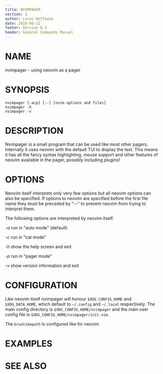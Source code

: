 ```yaml
---
title: NVIMPAGER
section: 1
author: Lucas Hoffmann
date: 2018-06-12
footer: Version 0.3
header: General Commands Manual
...
```


# NAME

nvimpager - using neovim as a pager

# SYNOPSIS

    nvimpager [-acp] [--] [nvim options and files]
    nvimpager -h
    nvimpager -v

# DESCRIPTION

Nvimpager is a small program that can be used like most other pagers.
Internally it uses neovim with the default TUI to display the text. This means
it has all the fancy syntax highlighting, mouse support and other features of
neovim available in the pager, possibly including plugins!

# OPTIONS

Neovim itself interprets only very few options but all neovim options can also
be specified.  If options to neovim are specified before the first file name
they must be preceded by "--" to prevent neovim from trying to interpret them.

The following options are interpreted by neovim itself:

*-a* run in "auto mode" (default)

*-c* run in "cat mode"

*-h* show the help screen and exit

*-p* run in "pager mode"

*-v* show version information and exit

# CONFIGURATION

Like neovim itself nvimpager will honour `$XDG_CONFIG_HOME` and
`$XDG_DATA_HOME`, which default to `~/.config` and `~/.local` respectively.
The main config directory is `$XDG_CONFIG_HOME/nvimpager` and the main user
config file is `$XDG_CONFIG_HOME/nvimpager/init.vim`.

The `&runtimepath` is configured like for neovim

# EXAMPLES

# SEE ALSO

